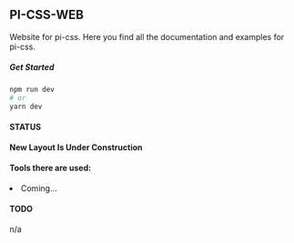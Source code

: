 ## PI-CSS-WEB

Website for pi-css. Here you find all the documentation and examples for pi-css.

##### Get Started

```bash
npm run dev
# or
yarn dev
```

#### STATUS

<strong>New Layout Is Under Construction</strong>

#### Tools there are used:

<li>Coming...</li>

#### TODO

n/a
